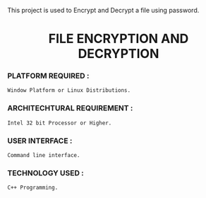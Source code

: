 This project is used to Encrypt and Decrypt a file using password.
 
<div align = "center">
    <h1>FILE ENCRYPTION AND DECRYPTION</h1>
</div>

### PLATFORM REQUIRED : 
```
Window Platform or Linux Distributions.
```

### ARCHITECHTURAL REQUIREMENT : 
```
Intel 32 bit Processor or Higher.
```

### USER INTERFACE : 
```
Command line interface.
```

### TECHNOLOGY USED : 
```
C++ Programming.
```
